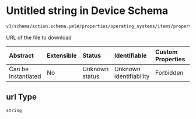 # Untitled string in Device Schema

```txt
v3/schema/action.schema.yml#/properties/operating_systems/items/properties/steps/items/properties/actions/items/oneOf/26/properties/core:manual_download/properties/file/properties/url
```

URL of the file to download

| Abstract            | Extensible | Status         | Identifiable            | Custom Properties | Additional Properties | Access Restrictions | Defined In                                                          |
| :------------------ | :--------- | :------------- | :---------------------- | :---------------- | :-------------------- | :------------------ | :------------------------------------------------------------------ |
| Can be instantiated | No         | Unknown status | Unknown identifiability | Forbidden         | Allowed               | none                | [device.schema.json*](../device.schema.json "open original schema") |

## url Type

`string`
